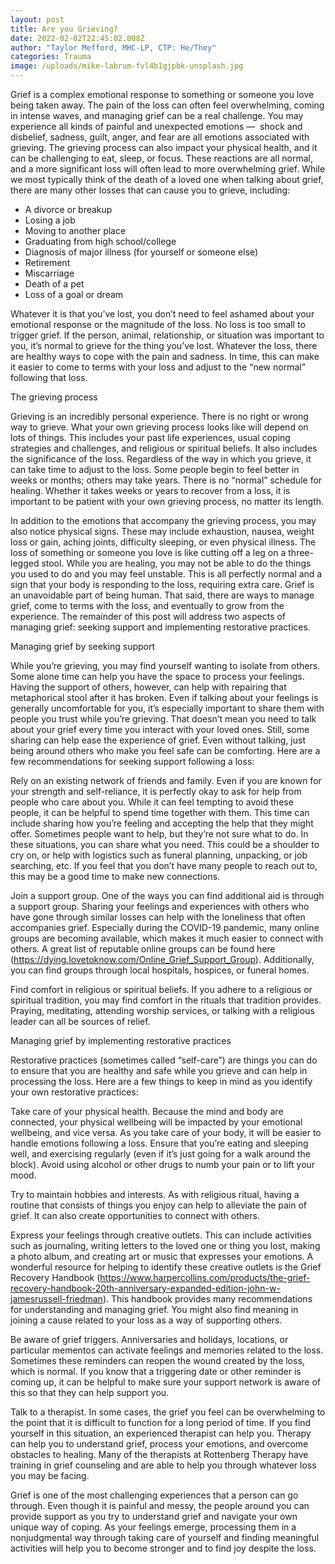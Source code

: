 ```yaml
---
layout: post
title: Are you Grieving?
date: 2022-02-02T22:45:02.008Z
author: "Taylor Mefford, MHC-LP, CTP: He/They"
categories: Trauma
image: /uploads/mike-labrum-fvl4b1gjpbk-unsplash.jpg
---
```

<!--StartFragment-->

Grief is a complex emotional response to something or someone you love being taken away. The pain of the loss can often feel overwhelming, coming in intense waves, and managing grief can be a real challenge. You may experience all kinds of painful and unexpected emotions —  shock and disbelief, sadness, guilt, anger, and fear are all emotions associated with grieving. The grieving process can also impact your physical health, and it can be challenging to eat, sleep, or focus. These reactions are all normal, and a more significant loss will often lead to more overwhelming grief. While we most typically think of the death of a loved one when talking about grief, there are many other losses that can cause you to grieve, including:



* A divorce or breakup
* Losing a job
* Moving to another place
* Graduating from high school/college
* Diagnosis of major illness (for yourself or someone else)
* Retirement
* Miscarriage
* Death of a pet
* Loss of a goal or dream



Whatever it is that you’ve lost, you don’t need to feel ashamed about your emotional response or the magnitude of the loss. No loss is too small to trigger grief. If the person, animal, relationship, or situation was important to you, it’s normal to grieve for the thing you’ve lost. Whatever the loss, there are healthy ways to cope with the pain and sadness. In time, this can make it easier to come to terms with your loss and adjust to the “new normal” following that loss.



The grieving process



Grieving is an incredibly personal experience. There is no right or wrong way to grieve. What your own grieving process looks like will depend on lots of things. This includes your past life experiences, usual coping strategies and challenges, and religious or spiritual beliefs. It also includes the significance of the loss. Regardless of the way in which you grieve, it can take time to adjust to the loss. Some people begin to feel better in weeks or months; others may take years. There is no “normal” schedule for healing. Whether it takes weeks or years to recover from a loss, it is important to be patient with your own grieving process, no matter its length.



In addition to the emotions that accompany the grieving process, you may also notice physical signs. These may include exhaustion, nausea, weight loss or gain, aching joints, difficulty sleeping, or even physical illness. The loss of something or someone you love is like cutting off a leg on a three-legged stool. While you are healing, you may not be able to do the things you used to do and you may feel unstable. This is all perfectly normal and a sign that your body is responding to the loss, requiring extra care. Grief is an unavoidable part of being human. That said, there are ways to manage grief, come to terms with the loss, and eventually to grow from the experience. The remainder of this post will address two aspects of managing grief: seeking support and implementing restorative practices.



Managing grief by seeking support



While you’re grieving, you may find yourself wanting to isolate from others. Some alone time can help you have the space to process your feelings. Having the support of others, however, can help with repairing that metaphorical stool after it has broken. Even if talking about your feelings is generally uncomfortable for you, it’s especially important to share them with people you trust while you’re grieving. That doesn’t mean you need to talk about your grief every time you interact with your loved ones. Still, some sharing can help ease the experience of grief. Even without talking, just being around others who make you feel safe can be comforting. Here are a few recommendations for seeking support following a loss:



Rely on an existing network of friends and family. Even if you are known for your strength and self-reliance, it is perfectly okay to ask for help from people who care about you. While it can feel tempting to avoid these people, it can be helpful to spend time together with them. This time can include sharing how you’re feeling and accepting the help that they might offer. Sometimes people want to help, but they’re not sure what to do. In these situations, you can share what you need. This could be a shoulder to cry on, or help with logistics such as funeral planning, unpacking, or job searching, etc. If you feel that you don’t have many people to reach out to, this may be a good time to make new connections.



Join a support group. One of the ways you can find additional aid is through a support group. Sharing your feelings and experiences with others who have gone through similar losses can help with the loneliness that often accompanies grief. Especially during the COVID-19 pandemic, many online groups are becoming available, which makes it much easier to connect with others. A great list of reputable online groups can be found here (https://dying.lovetoknow.com/Online_Grief_Support_Group). Additionally, you can find groups through local hospitals, hospices, or funeral homes.



Find comfort in religious or spiritual beliefs. If you adhere to a religious or spiritual tradition, you may find comfort in the rituals that tradition provides. Praying, meditating, attending worship services, or talking with a religious leader can all be sources of relief.



Managing grief by implementing restorative practices



Restorative practices (sometimes called “self-care”) are things you can do to ensure that you are healthy and safe while you grieve and can help in processing the loss. Here are a few things to keep in mind as you identify your own restorative practices:



Take care of your physical health. Because the mind and body are connected, your physical wellbeing will be impacted by your emotional wellbeing, and vice versa. As you take care of your body, it will be easier to handle emotions following a loss. Ensure that you’re eating and sleeping well, and exercising regularly (even if it’s just going for a walk around the block). Avoid using alcohol or other drugs to numb your pain or to lift your mood.



Try to maintain hobbies and interests. As with religious ritual, having a routine that consists of things you enjoy can help to alleviate the pain of grief. It can also create opportunities to connect with others.



Express your feelings through creative outlets. This can include activities such as journaling, writing letters to the loved one or thing you lost, making a photo album, and creating art or music that expresses your emotions. A wonderful resource for helping to identify these creative outlets is the Grief Recovery Handbook (https://www.harpercollins.com/products/the-grief-recovery-handbook-20th-anniversary-expanded-edition-john-w-jamesrussell-friedman). This handbook provides many recommendations for understanding and managing grief. You might also find meaning in joining a cause related to your loss as a way of supporting others.



Be aware of grief triggers. Anniversaries and holidays, locations, or particular mementos can activate feelings and memories related to the loss. Sometimes these reminders can reopen the wound created by the loss, which is normal. If you know that a triggering date or other reminder is coming up, it can be helpful to make sure your support network is aware of this so that they can help support you.



Talk to a therapist. In some cases, the grief you feel can be overwhelming to the point that it is difficult to function for a long period of time. If you find yourself in this situation, an experienced therapist can help you. Therapy can help you to understand grief, process your emotions, and overcome obstacles to healing. Many of the therapists at Rottenberg Therapy have training in grief counseling and are able to help you through whatever loss you may be facing.



Grief is one of the most challenging experiences that a person can go through. Even though it is painful and messy, the people around you can provide support as you try to understand grief and navigate your own unique way of coping. As your feelings emerge, processing them in a nonjudgmental way through taking care of yourself and finding meaningful activities will help you to become stronger and to find joy despite the loss.



<!--EndFragment-->